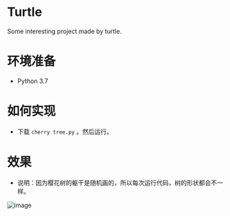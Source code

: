 # Turtle
Some interesting project made by turtle.

# 环境准备
- Python 3.7

# 如何实现
- 下载 `cherry tree.py` 。然后运行。

# 效果
- 说明：因为樱花树的躯干是随机画的，所以每次运行代码，树的形状都会不一样。

![image](https://user-images.githubusercontent.com/45477220/152647699-ad929d8c-b92a-469c-a6bb-7b00dbc1cb44.png)
